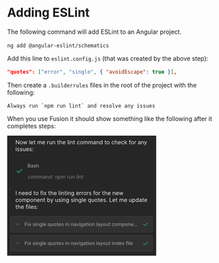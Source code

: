 # Adding ESLint

The following command will add ESLint to an Angular project.

`ng add @angular-eslint/schematics`

Add this line to `eslint.config.js` (that was created by the above step):
```json
"quotes": ["error", "single", { "avoidEscape": true }],
```

Then create a `.builderrules` files in the root of the project with the following:
```
Always run `npm run lint` and resolve any issues
```

When you use Fusion it should show something like the following after it completes steps:

![Chat Screenshot](./change.png)